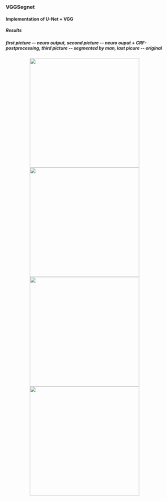 ### VGGSegnet
#### Implementation of U-Net + VGG
##### Results
##### first picture -- neuro output, second picture -- neuro ouput + CRF-postprocessing, third picture -- segmented by man, last picure -- original

<p align="center">
  <img src="https://github.com/tamamolis/VGGSegnet/blob/master/res/%D0%92%D0%BD%D1%83%D0%BA%D0%BE%D0%B2%D0%BE_%D1%81%D0%B5%D0%B3.png" width="350"/>
    <img src="https://github.com/tamamolis/VGGUnet/blob/master/res/crf_res_%D0%92%D0%BD%D1%83%D0%BA%D0%BE%D0%B2%D0%BE.jpg" width="350"/>
  <img src="https://github.com/tamamolis/VGGUnet/blob/master/res/%D0%92%D0%BD%D1%83%D0%BA%D0%BE%D0%B2%D0%BE_%D1%81%D0%B5%D0%B3_%D1%87%D0%B5%D0%BB%D0%BE%D0%B2%D0%B5%D0%BA.png" width="350"/>
  <img src="https://github.com/tamamolis/VGGSegnet/blob/master/res/%D0%92%D0%BD%D1%83%D0%BA%D0%BE%D0%B2%D0%BE.jpg" width="350"/>
</p>

